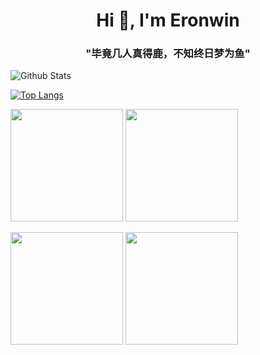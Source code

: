 <!-- <p align="center">
  Visitor count<br>
  <img src="https://profile-counter.glitch.me/Eronwin/count.svg" />
</p> -->



<h1 align="center">Hi 👋, I'm Eronwin</h1>
<h3 align="center">"毕竟几人真得鹿，不知终日梦为鱼"</h3>


![Github Stats](https://github-readme-stats.vercel.app/api?username=Eronwin&bg_color=30,e96443,904e95&title_color=fff&text_color=fff)

[![Top Langs](https://github-readme-stats.vercel.app/api/top-langs/?username=Eronwin&theme=cobalt)](https://github.com/Eronwin/github-readme-stats)

<a href="https://github.com/Eronwin"><img src="https://github-readme-stats.vercel.app/api?username=Eronwin&count_private=true&bg_color=30,e96443,904e95&title_color=fff&text_color=fff" height="180" /></a> <a href="https://github.com/Eronwin"><img src="https://github-readme-stats.vercel.app/api/top-langs/?username=Eronwin&langs_count=8&hide=html,css&layout=compact&theme=cobalt" height="180" /></a>

<a href="https://github.com/Eronwin"><img src="https://github-readme-stats.vercel.app/api?username=Eronwin&count_private=true&theme=cobalt" height="180" /></a> <a href="https://github.com/Eronwin"><img src="https://github-readme-stats.vercel.app/api/top-langs/?username=Eronwin&langs_count=8&hide=html,css&layout=compact&theme=cobalt" height="180" /></a>